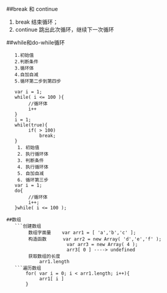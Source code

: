 ##break 和  continue
1. break  结束循环；
2. continue  跳出此次循环，继续下一次循环

##while和do-while循环
```while循环
   1.初始值
   2.判断条件
   3.循环体
   4.自加自减
   5.循环第二步到第四步

   var i = 1;
   while( i <= 100 ){
        //循环体
        i++
   }
   i = 1;
   while(true){
        if( > 100)
            break;
   }
    1. 初始值
    2. 执行循环体
    3. 判断条件
    4. 执行循环体
    5. 自加自减
    6. 循环第三步
   var i = 1;
   do{
        //循环体
        i++;
   }while( i <= 100 );

##数组
   ```创建数组
        数组字面量    var arr1 = [ 'a','b','c' ];
        构造函数      var arr2 = new Array( 'd','e','f' );
                      var arr3 = new Array( 4 );
                      arr3[ 0 ] ----> undefined
        获取数组的长度
            arr1.length
   ```遍历数组
       for( var i = 0; i < arr1.length; i++){
            arr1[ i ]
       }